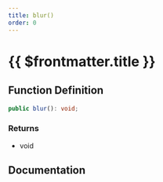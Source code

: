 ```yaml
---
title: blur()
order: 0
---
```


# {{ $frontmatter.title }}

<!--@include: ./blur_partial_header.md-->

## Function Definition

```ts
public blur(): void;
```

### Returns

* void

## Documentation

<!--@include: ./blur_partial_footer.md-->
